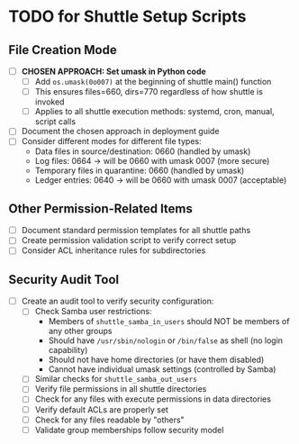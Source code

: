 # TODO for Shuttle Setup Scripts

## File Creation Mode
- [ ] **CHOSEN APPROACH: Set umask in Python code**
  - [ ] Add `os.umask(0o007)` at the beginning of shuttle main() function
  - [ ] This ensures files=660, dirs=770 regardless of how shuttle is invoked
  - [ ] Applies to all shuttle execution methods: systemd, cron, manual, script calls
- [ ] Document the chosen approach in deployment guide
- [ ] Consider different modes for different file types:
  - Data files in source/destination: 0660 (handled by umask)
  - Log files: 0664 → will be 0660 with umask 0007 (more secure)
  - Temporary files in quarantine: 0660 (handled by umask)
  - Ledger entries: 0640 → will be 0660 with umask 0007 (acceptable)

## Other Permission-Related Items
- [ ] Document standard permission templates for all shuttle paths
- [ ] Create permission validation script to verify correct setup
- [ ] Consider ACL inheritance rules for subdirectories

## Security Audit Tool
- [ ] Create an audit tool to verify security configuration:
  - [ ] Check Samba user restrictions:
    - Members of `shuttle_samba_in_users` should NOT be members of any other groups
    - Should have `/usr/sbin/nologin` or `/bin/false` as shell (no login capability)
    - Should not have home directories (or have them disabled)
    - Cannot have individual umask settings (controlled by Samba)
  - [ ] Similar checks for `shuttle_samba_out_users`
  - [ ] Verify file permissions in all shuttle directories
  - [ ] Check for any files with execute permissions in data directories
  - [ ] Verify default ACLs are properly set
  - [ ] Check for any files readable by "others"
  - [ ] Validate group memberships follow security model